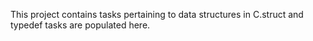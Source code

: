 This project contains tasks pertaining to data structures in C.struct and typedef tasks are populated here.
